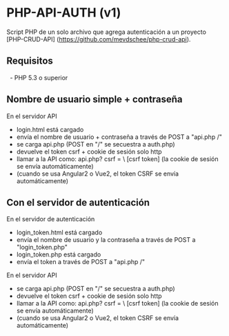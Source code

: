 # PHP-API-AUTH (v1)

Script PHP de un solo archivo que agrega autenticación a un proyecto [PHP-CRUD-API] (https://github.com/mevdschee/php-crud-api).

## Requisitos

  - PHP 5.3 o superior

## Nombre de usuario simple + contraseña

En el servidor API

- login.html está cargado
- envía el nombre de usuario + contraseña a través de POST a "api.php /"
- se carga api.php (POST en "/" se secuestra a auth.php)
- devuelve el token csrf + cookie de sesión solo http
- llamar a la API como: api.php? csrf = \ [csrf token] (la cookie de sesión se envía automáticamente)
- (cuando se usa Angular2 o Vue2, el token CSRF se envía automáticamente)

## Con el servidor de autenticación

En el servidor de autenticación

- login_token.html está cargado
- envía el nombre de usuario y la contraseña a través de POST a "login_token.php"
- login_token.php está cargado
- envía el token a través de POST a "api.php /"

En el servidor API

- se carga api.php (POST en "/" se secuestra a auth.php)
- devuelve el token csrf + cookie de sesión solo http
- llamar a la API como: api.php? csrf = \ [csrf token] (la cookie de sesión se envía automáticamente)
- (cuando se usa Angular2 o Vue2, el token CSRF se envía automáticamente)
